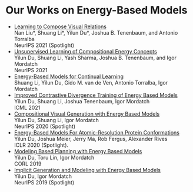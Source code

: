 # Our Works on Energy-Based Models

- [Learning to Compose Visual Relations](https://composevisualrelations.github.io/) <br>
  Nan Liu*, Shuang Li*, Yilun Du*, Joshua B. Tenenbaum, and Antonio Torralba <br>
  NeurIPS 2021 (Spotlight)
- [Unsupervised Learning of Compositional Energy Concepts](https://energy-based-model.github.io/comet/) <br>
  Yilun Du, Shuang Li, Yash Sharma, Joshua B. Tenenbaum, and Igor Mordatch <br>
  NeurIPS 2021
- [Energy-Based Models for Continual Learning](https://energy-based-model.github.io/Energy-Based-Models-for-Continual-Learning/) <br>
  Shuang Li, Yilun Du, Gido M. van de Ven, Antonio Torralba, Igor Mordatch <br>
- [Improved Contrastive Divergence Training of Energy Based Models](https://energy-based-model.github.io/improved-contrastive-divergence/) <br>
  Yilun Du, Shuang Li, Joshua Tenenbaum, Igor Mordatch <br>
  ICML 2021
- [Compositional Visual Generation with Energy Based Models](https://energy-based-model.github.io/compositional-generation-inference/) <br>
  Yilun Du, Shuang Li, Igor Mordatch <br>
  NeurIPS 2020 (Spotlight)
- [Energy-Based Models For Atomic-Resolution Protein Conformations](https://openreview.net/pdf?id=S1e_9xrFvS) <br>
  Yilun Du, Joshua Meier, Jerry Ma, Rob Fergus, Alexander Rives <br>
  ICLR 2020 (Spotlight).
- [Modeling Based Planning with Energy Based Models](https://arxiv.org/abs/1909.06878) <br>
  Yilun Du, Toru Lin, Igor Mordatch <br>
  CORL 2019
- [Implicit Generation and Modeling with Energy Based Models](https://papers.nips.cc/paper/8619-implicit-generation-and-modeling-with-energy-based-models) <br>
  Yilun Du, Igor Mordatch <br>
  NeurIPS 2019 (Spotlight)

